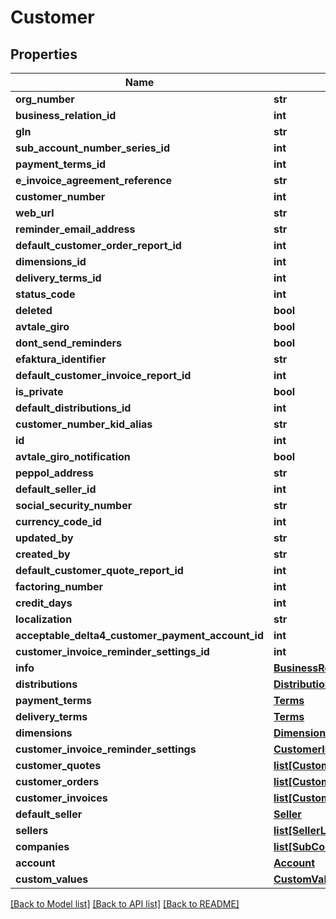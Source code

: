 # Customer

## Properties
Name | Type | Description | Notes
------------ | ------------- | ------------- | -------------
**org_number** | **str** |  | [optional] 
**business_relation_id** | **int** |  | [optional] 
**gln** | **str** |  | [optional] 
**sub_account_number_series_id** | **int** |  | [optional] 
**payment_terms_id** | **int** |  | [optional] 
**e_invoice_agreement_reference** | **str** |  | [optional] 
**customer_number** | **int** |  | [optional] 
**web_url** | **str** |  | [optional] 
**reminder_email_address** | **str** |  | [optional] 
**default_customer_order_report_id** | **int** |  | [optional] 
**dimensions_id** | **int** |  | [optional] 
**delivery_terms_id** | **int** |  | [optional] 
**status_code** | **int** |  | [optional] 
**deleted** | **bool** |  | [optional] 
**avtale_giro** | **bool** |  | [optional] 
**dont_send_reminders** | **bool** |  | [optional] 
**efaktura_identifier** | **str** |  | [optional] 
**default_customer_invoice_report_id** | **int** |  | [optional] 
**is_private** | **bool** |  | [optional] 
**default_distributions_id** | **int** |  | [optional] 
**customer_number_kid_alias** | **str** |  | [optional] 
**id** | **int** |  | [optional] 
**avtale_giro_notification** | **bool** |  | [optional] 
**peppol_address** | **str** |  | [optional] 
**default_seller_id** | **int** |  | [optional] 
**social_security_number** | **str** |  | [optional] 
**currency_code_id** | **int** |  | [optional] 
**updated_by** | **str** |  | [optional] 
**created_by** | **str** |  | [optional] 
**default_customer_quote_report_id** | **int** |  | [optional] 
**factoring_number** | **int** |  | [optional] 
**credit_days** | **int** |  | [optional] 
**localization** | **str** |  | [optional] 
**acceptable_delta4_customer_payment_account_id** | **int** |  | [optional] 
**customer_invoice_reminder_settings_id** | **int** |  | [optional] 
**info** | [**BusinessRelation**](BusinessRelation.md) |  | [optional] 
**distributions** | [**Distributions**](Distributions.md) |  | [optional] 
**payment_terms** | [**Terms**](Terms.md) |  | [optional] 
**delivery_terms** | [**Terms**](Terms.md) |  | [optional] 
**dimensions** | [**Dimensions**](Dimensions.md) |  | [optional] 
**customer_invoice_reminder_settings** | [**CustomerInvoiceReminderSettings**](CustomerInvoiceReminderSettings.md) |  | [optional] 
**customer_quotes** | [**list[CustomerQuote]**](CustomerQuote.md) |  | [optional] 
**customer_orders** | [**list[CustomerOrder]**](CustomerOrder.md) |  | [optional] 
**customer_invoices** | [**list[CustomerInvoice]**](CustomerInvoice.md) |  | [optional] 
**default_seller** | [**Seller**](Seller.md) |  | [optional] 
**sellers** | [**list[SellerLink]**](SellerLink.md) |  | [optional] 
**companies** | [**list[SubCompany]**](SubCompany.md) |  | [optional] 
**account** | [**Account**](Account.md) |  | [optional] 
**custom_values** | [**CustomValues**](CustomValues.md) |  | [optional] 

[[Back to Model list]](../README.md#documentation-for-models) [[Back to API list]](../README.md#documentation-for-api-endpoints) [[Back to README]](../README.md)

